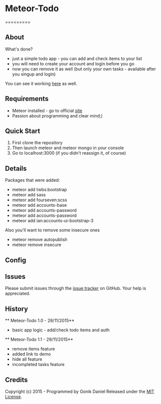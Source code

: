 # Meteor-Todo
=========

## About ##

What's done?

- just a simple todo app - you can add and check items to your list
- you will need to create your account and login before you go
- now you can remove it as well (but only your own tasks - available after you singup and login)


You can see it working [here](http://igonik-todo.meteor.com) as well.

## Requirements ##

- Meteor installed - go to official [site](https://www.meteor.com/install)
- Passion about programming and clear mind;)

## Quick Start ##

1. First clone the repository
2. Then launch meteor and meteor mongo in your console
3. Go to localhost:3000 (if you didn't reassign it, of course)


## Details ##
Packages that were added:

- meteor add twbs:bootstrap
- meteor add sass
- meteor add fourseven:scss
- meteor add accounts-base
- meteor add accounts-password
- meteor add accounts-password
- meteor add ian:accounts-ui-bootstrap-3

Also you'll want to remove some insecure ones

- meteor remove autopublish
- meteor remove insecure

## Config ##


## Issues ##

Please submit issues through the [issue tracker](https://github.com/GonikDaniel/Meteor-Todo/issues) on GitHub. Your help is appreciated.

## History ##

** Meteor-Todo 1.0 - 28/11/2015**

- basic app logic - add/check todo items and auth

** Meteor-Todo 1.1 - 29/11/2015**

- remove items feature
- added link to demo
- hide all feature
- incompleted tasks feature

## Credits ##

Copyright (c) 2015 - Programmed by Gonik Daniel
Released under the [MIT License](http://www.opensource.org/licenses/mit-license.php).
